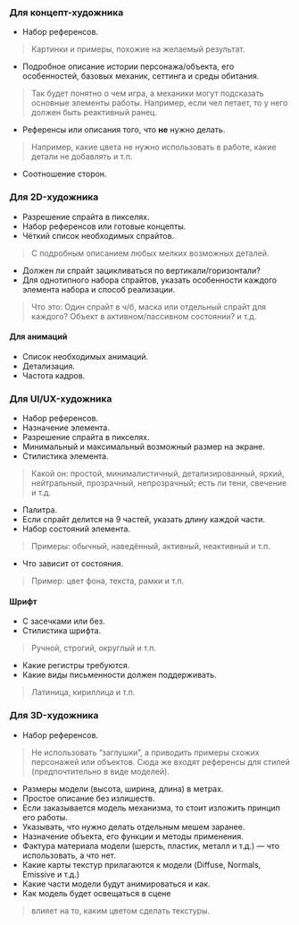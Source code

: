 ### Для концепт-художника

- Набор референсов.
> Картинки и примеры, похожие на желаемый результат.
- Подробное описание истории персонажа/объекта, его особенностей, базовых механик, сеттинга и среды обитания.
> Так будет понятно о чем игра, а механики могут подсказать основные элементы работы. Например, если чел летает, то у него должен быть реактивный ранец.
- Референсы или описания того, что **не** нужно делать.
> Например, какие цвета не нужно использовать в работе, какие детали не добавлять и т.п.
- Соотношение сторон.

### Для 2D-художника

- Разрешение спрайта в пикселях.
- Набор референсов или готовые концепты.
- Чёткий список необходимых спрайтов.
> С подробным описанием любых мелких возможных деталей.
- Должен ли спрайт зацикливаться по вертикали/горизонтали?
- Для однотипного набора спрайтов, указать особенности каждого элемента набора и способ реализации.
> Что это: Один спрайт в ч/б, маска или отдельный спрайт для каждого? Объект в активном/пассивном состоянии? и т.д.

#### Для анимаций

- Список необходимых анимаций.
- Детализация.
- Частота кадров.

### Для UI/UX-художника

-	Набор референсов.
-	Назначение элемента.
- Разрешение спрайта в пикселях.
- Минимальный и максимальный возможный размер на экране.
- Стилистика элемента.
> Какой он: простой, минималистичный, детализированный, яркий, нейтральный, прозрачный, непрозрачный; есть ли тени, свечение и т.д.
- Палитра.
- Если спрайт делится на 9 частей, указать длину каждой части.
- Набор состояний элемента.
> Примеры: обычный, наведённый, активный, неактивный и т.п.
- Что зависит от состояния.
> Пример: цвет фона, текста, рамки и т.п.

#### Шрифт
- С засечками или без.
- Стилистика шрифта.
> Ручной, строгий, округлый и т.п.
- Какие регистры требуются.
- Какие виды письменности должен поддерживать.
> Латиница, кириллица и т.п.

### Для 3D-художника

- Набор референсов.
> Не использовать “заглушки”, а приводить примеры схожих персонажей или объектов.
> Сюда же входят референсы для стилей (предпочтительно в виде моделей).
- Размеры модели (высота, ширина, длина) в метрах.
- Простое описание без излишеств.
- Если заказывается модель механизма, то стоит изложить принцип его работы.
- Указывать, что нужно делать отдельным мешем заранее.
- Назначение объекта, его функции и методы применения.
- Фактура материала модели (шерсть, пластик, металл и т.д.) — что использовать, а что нет.
- Какие карты текстур прилагаются к модели (Diffuse, Normals, Emissive и т.д.)
- Какие части модели будут анимироваться и как.
- Как модель будет освещаться в сцене
> влияет на то, каким цветом сделать текстуры.
